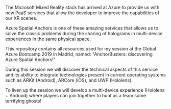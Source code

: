 The Microsoft Mixed Reality stack has arrived at Azure to provide us with new PaaS services that allow the developer to improve the capabilities of our XR scenes.

Azure Spatial Anchors is one of these amazing services that allows us to solve the classic problems during the sharing of holograms in multi-device experiences in the same physical space.

This repository contains all resources used for my session at the Global Azure Bootcamp 2019 in Madrid, named: "AnchorBusters: discovering Azure Spatial Anchors!"

During this session we will discover the technical aspects of this service and its ability to integrate technologies present in current operating systems such as ARKit (Android), ARCore (iOS), and UWP (Hololens).

To liven up the session we will develop a multi-device experience (Hololens + Android) where players can join together to hunt as a team some terrifying ghosts!
